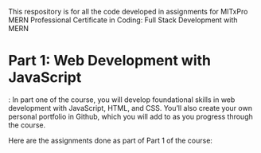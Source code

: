 This respository is for all the code developed in assignments for MITxPro MERN Professional Certificate in Coding: Full Stack Development with MERN

<h1>Part 1: Web Development with JavaScript </h1>: 
In part one of the course, you will develop foundational skills in web development with JavaScript, HTML, and CSS.  
You’ll also create your own personal portfolio in Github, which you will add to as you progress through the course. 

Here are the assignments done as part of Part 1 of the course:

